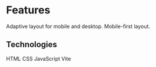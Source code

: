 # Features

Adaptive layout for mobile and desktop.
Mobile-first layout.

## Technologies

HTML
CSS
JavaScript
Vite
